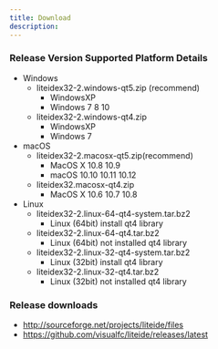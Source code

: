 ```yaml
---
title: Download
description:
---
```


### Release Version Supported Platform Details
* Windows
	* liteidex32-2.windows-qt5.zip (recommend)
		* WindowsXP
		* Windows 7 8 10
	* liteidex32-2.windows-qt4.zip 
		* WindowsXP 
		* Windows 7
* macOS	
	* liteidex32-2.macosx-qt5.zip(recommend)
		* MacOS X 10.8 10.9 
		* macOS 10.10 10.11 10.12
	* liteidex32.macosx-qt4.zip
		* MacOS X 10.6 10.7 10.8
* Linux	
	* liteidex32-2.linux-64-qt4-system.tar.bz2
		* Linux (64bit) install qt4 library
	* liteidex32-2.linux-64-qt4.tar.bz2
		* Linux (64bit) not installed qt4 library
	* liteidex32-2.linux-32-qt4-system.tar.bz2
		* Linux (32bit) install qt4 library
	* liteidex32-2.linux-32-qt4.tar.bz2
		* Linux (32bit) not installed qt4 library

### Release downloads
	
* <http://sourceforge.net/projects/liteide/files>
* <https://github.com/visualfc/liteide/releases/latest>
